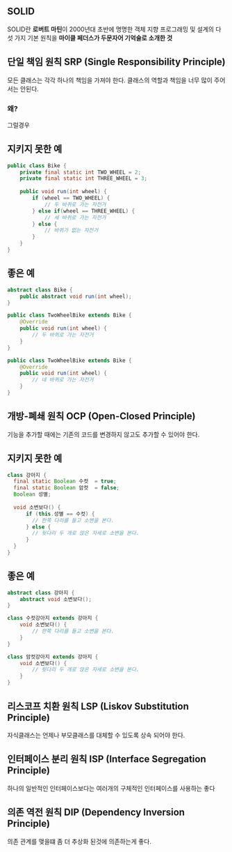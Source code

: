 ## SOLID
SOLID란 **로버트 마틴**이 2000년대 초반에 명명한 객체 지향 프로그래밍 및 설계의 다섯 가지 기본 원칙을 **마이클 페더스가 두문자어 기억술로 소개한 것**

## 단일 책임 원칙 SRP (Single Responsibility Principle)
모든 클래스는 각각 하나의 책임을 가져야 한다. 클래스의 역할과 책임을 너무 많이 주어서는 안된다.

### 왜?
그럴경우 

## 지키지 못한 예
```java
public class Bike {
	private final static int TWO_WHEEL = 2;
	private final static int THREE_WHEEL = 3;
	
	public void run(int wheel) {
		if (wheel == TWO_WHEEL) {
			// 두 바퀴로 가는 자전거
		} else if(wheel == THREE_WHEEL) {
			// 세 바퀴로 가는 자전거
		} else {
			// 바퀴가 없는 자전거
		}
	}
}
```

## 좋은 예
```java
abstract class Bike {
	public abstract void run(int wheel);
}

public class TwoWheelBike extends Bike {
	@Override
	public void run(int wheel) {
		// 두 바퀴로 가는 자전거
	}
}

public class TwoWheelBike extends Bike {
	@Override
	public void run(int wheel) {
		// 네 바퀴로 가는 자전거
	}
}
```




## 개방-폐쇄 원칙 OCP (Open-Closed Principle)
기능을 추가할 때에는 기존의 코드를 변경하지 않고도 추가할 수 있어야 한다.

## 지키지 못한 예
```java
class 강아지 {
  final static Boolean 수컷  = true;
  final static Boolean 암컷  = false;
  Boolean 성별;
  
  void 소변보다() {
      if (this.성별 == 수컷) {
        // 한쪽 다리를 들고 소변을 본다.
      } else {
        // 뒷다리 두 개로 앉은 자세로 소변을 본다.
      }
  }
}
```

## 좋은 예
```java
abstract class 강아지 {
    abstract void 소변보다();
}

class 수컷강아지 extends 강아지 {
    void 소변보다() {
        // 한쪽 다리를 들고 소변을 본다.
    }
}

class 암컷강아지 extends 강아지 {
    void 소변보다() {
        // 뒷다리 두 개로 앉은 자세로 소변을 본다.
    }
}
```

## 리스코프 치환 원칙 LSP (Liskov Substitution Principle)
자식클래스는 언제나 부모클래스를 대체할 수 있도록 상속 되어야 한다.


## 인터페이스 분리 원칙 ISP (Interface Segregation Principle)
하나의 일반적인 인터페이스보다는 여러개의 구체적인 인터페이스를 사용하는 좋다



## 의존 역전 원칙 DIP (Dependency Inversion Principle)
의존 관계를 맺을떄 좀 더 추상화 된것에 의존하는게 좋다.
